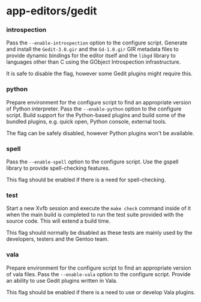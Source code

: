 # app-editors/gedit

### introspection
Pass the `--enable-introspection` option to the configure script. Generate and install the `Gedit-3.0.gir` and the `Gd-1.0.gir` GIR metadata files to provide dynamic bindings for the editor itself and the `libgd` library to languages other than C using the GObject Introspection infrastructure.

It is safe to disable the flag, however some Gedit plugins might require this.

### python
Prepare environment for the configure script to find an appropriate version of Python interpreter. Pass the `--enable-python` option to the configure script. Build support for the Python-based plugins and build some of the bundled plugins, e.g. quick open, Python console, external tools.

The flag can be safely disabled, however Python plugins won't be available.

### spell
Pass the `--enable-spell` option to the configure script. Use the gspell library to provide spell-checking features.

This flag should be enabled if there is a need for spell-checking.

### test
Start a new Xvfb session and execute the `make check` command inside of it when the main build is completed to run the test suite provided with the source code. This will extend a build time.

This flag should normally be disabled as these tests are mainly used by the developers, testers and the Gentoo team.

### vala
Prepare environment for the configure script to find an appropriate version of vala files. Pass the `--enable-vala` option to the configure script. Provide an ability to use Gedit plugins written in Vala.

This flag should be enabled if there is a need to use or develop Vala plugins.
